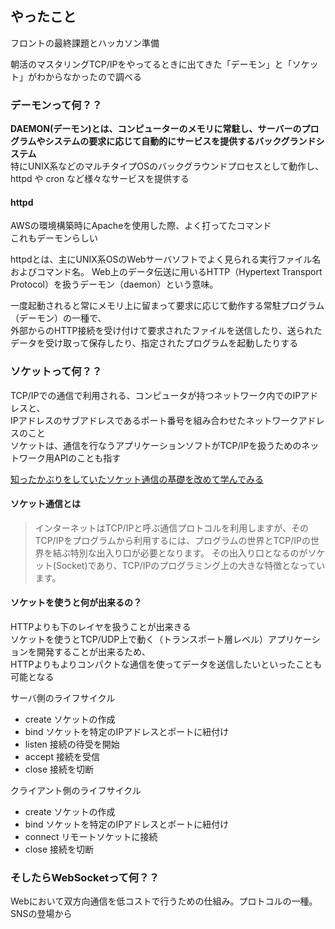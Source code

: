 ## やったこと
フロントの最終課題とハッカソン準備

朝活のマスタリングTCP/IPをやってるときに出てきた「デーモン」と「ソケット」がわからなかったので調べる　　

### デーモンって何？？
**DAEMON(デーモン)とは、コンピューターのメモリに常駐し、サーバーのプログラムやシステムの要求に応じて自動的にサービスを提供するバックグランドシステム**  
特にUNIX系などのマルチタイプOSのバックグラウンドプロセスとして動作し、httpd や cron など様々なサービスを提供する   

#### httpd
AWSの環境構築時にApacheを使用した際、よく打ってたコマンド  
これもデーモンらしい  

httpdとは、主にUNIX系OSのWebサーバソフトでよく見られる実行ファイル名およびコマンド名。
Web上のデータ伝送に用いるHTTP（Hypertext Transport Protocol）を扱うデーモン（daemon）という意味。  

一度起動されると常にメモリ上に留まって要求に応じて動作する常駐プログラム（デーモン）の一種で、  
外部からのHTTP接続を受け付けて要求されたファイルを送信したり、送られたデータを受け取って保存したり、指定されたプログラムを起動したりする  


### ソケットって何？？
TCP/IPでの通信で利用される、コンピュータが持つネットワーク内でのIPアドレスと、  
IPアドレスのサブアドレスであるポート番号を組み合わせたネットワークアドレスのこと  
ソケットは、通信を行なうアプリケーションソフトがTCP/IPを扱うためのネットワーク用APIのことも指す  

[知ったかぶりをしていたソケット通信の基礎を改めて学んでみる](https://qiita.com/megadreams14/items/32a3eed4661e55419e1c)  

#### ソケット通信とは  
> インターネットはTCP/IPと呼ぶ通信プロトコルを利用しますが、そのTCP/IPをプログラムから利用するには、プログラムの世界とTCP/IPの世界を結ぶ特別な出入り口が必要となります。 その出入り口となるのがソケット(Socket)であり、TCP/IPのプログラミング上の大きな特徴となっています。

#### ソケットを使うと何が出来るの？  
HTTPよりも下のレイヤを扱うことが出来きる  
ソケットを使うとTCP/UDP上で動く（トランスポート層レベル）アプリケーションを開発することが出来るため、  
HTTPよりもよりコンパクトな通信を使ってデータを送信したいといったことも可能となる  

サーバ側のライフサイクル
- create ソケットの作成
- bind ソケットを特定のIPアドレスとポートに紐付け
- listen 接続の待受を開始
- accept 接続を受信
- close 接続を切断

クライアント側のライフサイクル
- create ソケットの作成
- bind ソケットを特定のIPアドレスとポートに紐付け
- connect リモートソケットに接続
- close 接続を切断

### そしたらWebSocketって何？？
Webにおいて双方向通信を低コストで行うための仕組み。プロトコルの一種。  
SNSの登場から

